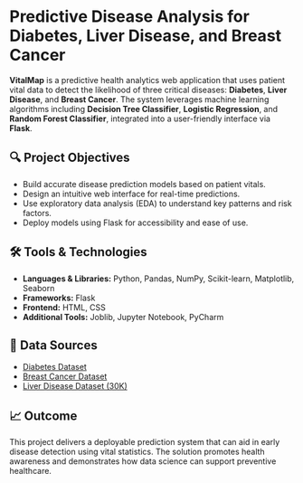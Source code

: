 # Predictive Disease Analysis for Diabetes, Liver Disease, and Breast Cancer

**VitalMap** is a predictive health analytics web application that uses patient vital data to detect the likelihood of three critical diseases: **Diabetes**, **Liver Disease**, and **Breast Cancer**. The system leverages machine learning algorithms including **Decision Tree Classifier**, **Logistic Regression**, and **Random Forest Classifier**, integrated into a user-friendly interface via **Flask**.

## 🔍 Project Objectives

- Build accurate disease prediction models based on patient vitals.
- Design an intuitive web interface for real-time predictions.
- Use exploratory data analysis (EDA) to understand key patterns and risk factors.
- Deploy models using Flask for accessibility and ease of use.

## 🛠️ Tools & Technologies

- **Languages & Libraries:** Python, Pandas, NumPy, Scikit-learn, Matplotlib, Seaborn
- **Frameworks:** Flask
- **Frontend:** HTML, CSS
- **Additional Tools:** Joblib, Jupyter Notebook, PyCharm

## 📂 Data Sources

- [Diabetes Dataset](https://www.kaggle.com/datasets)
- [Breast Cancer Dataset](https://www.kaggle.com/datasets)
- [Liver Disease Dataset (30K)](https://www.kaggle.com/datasets)

## 📈 Outcome

This project delivers a deployable prediction system that can aid in early disease detection using vital statistics. The solution promotes health awareness and demonstrates how data science can support preventive healthcare.

